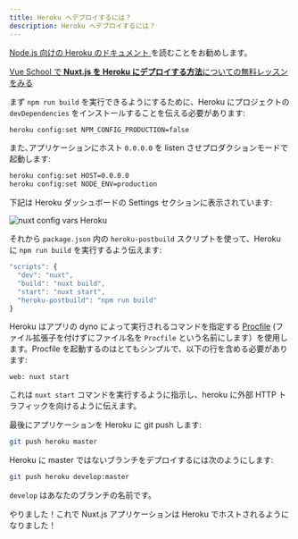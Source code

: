 ```yaml
---
title: Heroku へデプロイするには？
description: Heroku へデプロイするには？
---
```


[Node.js 向けの Heroku のドキュメント ](https://devcenter.heroku.com/articles/nodejs-support)を読むことをお勧めします。

<div class="Promo__Video">
  <a href="https://vueschool.io/lessons/how-to-deploy-nuxtjs-to-heroku?friend=nuxt" target="_blank">
    <p class="Promo__Video__Icon">
      Vue School で <strong>Nuxt.js を Heroku にデプロイする方法</strong>についての無料レッスンをみる
    </p>
  </a>
</div>

まず `npm run build` を実行できるようにするために、Heroku にプロジェクトの `devDependencies` をインストールすることを伝える必要があります:

```bash
heroku config:set NPM_CONFIG_PRODUCTION=false
```

また､アプリケーションにホスト `0.0.0.0` を listen させプロダクションモードで起動します:

```bash
heroku config:set HOST=0.0.0.0
heroku config:set NODE_ENV=production
```

下記は Heroku ダッシュボードの Settings セクションに表示されています:

![nuxt config vars Heroku](https://i.imgur.com/EEKl6aS.png)

それから `package.json` 内の `heroku-postbuild` スクリプトを使って、Heroku に `npm run build` を実行するよう伝えます:

```js
"scripts": {
  "dev": "nuxt",
  "build": "nuxt build",
  "start": "nuxt start",
  "heroku-postbuild": "npm run build"
}
```

Heroku はアプリの dyno によって実行されるコマンドを指定する [Procfile](https://devcenter.heroku.com/articles/procfile) (ファイル拡張子を付けずにファイル名を `Procfile` という名前にします）を使用します。Procfile を起動するのはとてもシンプルで、以下の行を含める必要があります:

```
web: nuxt start
```

これは `nuxt start` コマンドを実行するように指示し、heroku に外部 HTTP トラフィックを向けるように伝えます。

最後にアプリケーションを Heroku に git push します:

```bash
git push heroku master
```

Heroku に master ではないブランチをデプロイするには次のようにします:

```bash
git push heroku develop:master
```

`develop` はあなたのブランチの名前です。

やりました！これで Nuxt.js アプリケーションは Heroku でホストされるようになりました！
